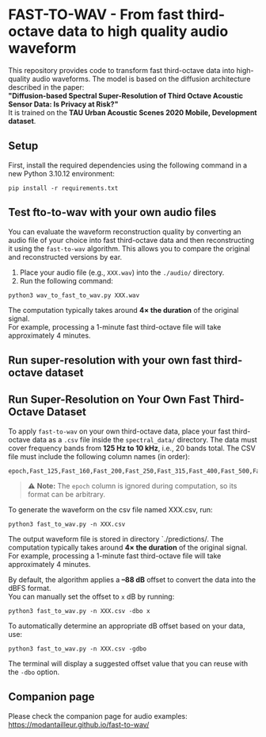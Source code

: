 # FAST-TO-WAV - From fast third-octave data to high quality audio waveform

This repository provides code to transform fast third-octave data into high-quality audio waveforms. The model is based on the diffusion architecture described in the paper:  
**"Diffusion-based Spectral Super-Resolution of Third Octave Acoustic Sensor Data: Is Privacy at Risk?"**  
It is trained on the **TAU Urban Acoustic Scenes 2020 Mobile, Development dataset**.

## Setup

First, install the required dependencies using the following command in a new Python 3.10.12 environment:
```
pip install -r requirements.txt
```

## Test fto-to-wav with your own audio files

You can evaluate the waveform reconstruction quality by converting an audio file of your choice into fast third-octave data and then reconstructing it using the `fast-to-wav` algorithm. This allows you to compare the original and reconstructed versions by ear.

1. Place your audio file (e.g., `XXX.wav`) into the `./audio/` directory.  
2. Run the following command:

```
python3 wav_to_fast_to_wav.py XXX.wav
```

The computation typically takes around **4× the duration** of the original signal.  
For example, processing a 1-minute fast third-octave file will take approximately 4 minutes.

## Run super-resolution with your own fast third-octave dataset

## Run Super-Resolution on Your Own Fast Third-Octave Dataset

To apply `fast-to-wav` on your own third-octave data, place your fast third-octave data as a `.csv` file inside the `spectral_data/` directory. The data must cover frequency bands from **125 Hz to 10 kHz**, i.e., 20 bands total. The CSV file must include the following column names (in order):

```
epoch,Fast_125,Fast_160,Fast_200,Fast_250,Fast_315,Fast_400,Fast_500,Fast_630,Fast_800,Fast_1000,Fast_1250,Fast_1600,Fast_2000,Fast_2500,Fast_3150,Fast_4000,Fast_5000,Fast_6300,Fast_8000,Fast_10000
```

> ⚠️ **Note:** The `epoch` column is ignored during computation, so its format can be arbitrary.

To generate the waveform on the csv file named XXX.csv, run:

```
python3 fast_to_wav.py -n XXX.csv
```

The output waveform 
file is stored in directory `./predictions/. The computation typically takes around **4× the duration** of the original signal. 
For example, processing a 1-minute fast third-octave file will take approximately 4 minutes.

By default, the algorithm applies a **–88 dB** offset to convert the data into the dBFS format.  
You can manually set the offset to `x` dB by running:

```
python3 fast_to_wav.py -n XXX.csv -dbo x
```

To automatically determine an appropriate dB offset based on your data, use:

```
python3 fast_to_wav.py -n XXX.csv -gdbo
```

The terminal will display a suggested offset value that you can reuse with the `-dbo` option.

## Companion page

Please check the companion page for audio examples:
https://modantailleur.github.io/fast-to-wav/